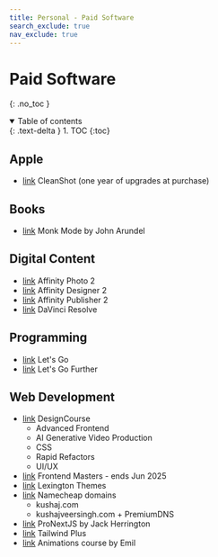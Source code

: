 ```yaml
---
title: Personal - Paid Software
search_exclude: true
nav_exclude: true
---
```


<!-- prettier-ignore-start -->
# Paid Software
{: .no_toc }

<details open markdown="block">
  <summary>
    Table of contents
  </summary>
  {: .text-delta }
1. TOC
{:toc}
</details>

<!-- prettier-ignore-end -->

## Apple

-   [link](https://cleanshot.com/) CleanShot (one year of upgrades at purchase)

## Books

-   [link](https://bitfieldconsulting.com/books/monk-mode) Monk Mode by John Arundel

## Digital Content

-   [link](https://affinity.serif.com/en-us/photo/) Affinity Photo 2
-   [link](https://affinity.serif.com/en-us/designer/) Affinity Designer 2
-   [link](https://affinity.serif.com/en-us/publisher/) Affinity Publisher 2
-   [link](https://www.blackmagicdesign.com/products/davinciresolve) DaVinci Resolve

## Programming

-   [link](https://lets-go.alexedwards.net/) Let's Go
-   [link](https://lets-go-further.alexedwards.net/) Let's Go Further

## Web Development

-   [link](https://designcourse.com/app/course) DesignCourse
    -   Advanced Frontend
    -   AI Generative Video Production
    -   CSS
    -   Rapid Refactors
    -   UI/UX
-   [link](https://frontendmasters.com/) Frontend Masters - ends Jun 2025
-   [link](https://lexingtonthemes.com/) Lexington Themes
-   [link](https://www.namecheap.com/) Namecheap domains
    -   kushaj.com
    -   kushajveersingh.com + PremiumDNS
-   [link](https://www.pronextjs.dev/workshops) ProNextJS by Jack Herrington
-   [link](https://tailwindcss.com/plus) Tailwind Plus
-   [link](https://animations.dev/) Animations course by Emil
